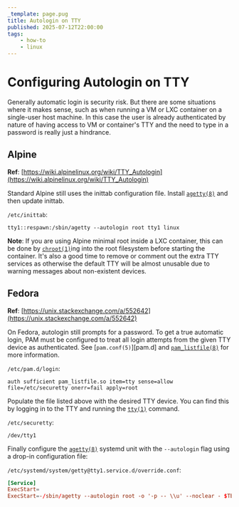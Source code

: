 ```yaml
---
_template: page.pug
title: Autologin on TTY
published: 2025-07-12T22:00:00
tags:
    - how-to
    - linux
---
```


# Configuring Autologin on TTY

Generally automatic login is security risk. But there are some situations where
it makes sense, such as when running a VM or LXC container on a single-user host
machine. In this case the user is already authenticated by nature of having
access to VM or container's TTY and the need to type in a password is really
just a hindrance.

## Alpine

**Ref**:
[https://wiki.alpinelinux.org/wiki/TTY_Autologin](https://wiki.alpinelinux.org/wiki/TTY_Autologin)

Standard Alpine still uses the inittab configuration file. Install
[`agetty(8)`][agetty] and then update inittab.

`/etc/inittab`:

```
tty1::respawn:/sbin/agetty --autologin root tty1 linux
```

**Note**: If you are using Alpine minimal root inside a LXC container, this can
be done by [`chroot(1)`][chroot]ing into the root filesystem before starting the
container. It's also a good time to remove or comment out the extra TTY services
as otherwise the default TTY will be almost unusable due to warning messages
about non-existent devices.

[chroot]: https://man7.org/linux/man-pages/man1/chroot.1.html

## Fedora

**Ref**:
[https://unix.stackexchange.com/a/552642](https://unix.stackexchange.com/a/552642)

On Fedora, autologin still prompts for a password. To get a true automatic
login, PAM must be configured to treat all login attempts from the given TTY
device as authenticated. See [`pam.conf(5)`][pam.d] and
[`pam_listfile(8)`][pam_listfile] for more information.

`/etc/pam.d/login`:

```
auth sufficient pam_listfile.so item=tty sense=allow file=/etc/securetty onerr=fail apply=root
```

Populate the file listed above with the desired TTY device. You can find this by
logging in to the TTY and running the [`tty(1)`][tty] command.

`/etc/securetty`:

```
/dev/tty1
```

Finally configure the [`agetty(8)`][agetty] systemd unit with the `--autologin`
flag using a drop-in configuration file:

`/etc/systemd/system/getty@tty1.service.d/override.conf`:

```conf
[Service]
ExecStart=
ExecStart=-/sbin/agetty --autologin root -o '-p -- \\u' --noclear - $TERM
```

[pam.conf]: https://www.man7.org/linux/man-pages/man5/pam.d.5.html
[pam_listfile]: https://man7.org/linux/man-pages/man8/pam_listfile.8.html
[tty]: https://www.man7.org/linux/man-pages/man1/tty.1.html
[agetty]: https://man7.org/linux/man-pages/man8/agetty.8.html
